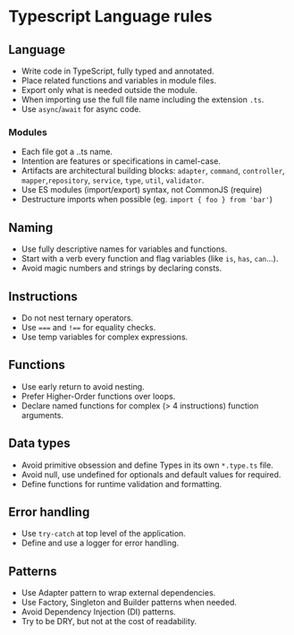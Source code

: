 # Typescript Language rules 

## Language

- Write code in TypeScript, fully typed and annotated.
- Place related functions and variables in module files.
- Export only what is needed outside the module.
- When importing use the full file name including the extension `.ts`.
- Use `async`/`await` for async code.

### Modules
- Each file got a <intention>.<artifact>.ts name.
- Intention are features or specifications in camel-case.
- Artifacts are architectural building blocks: `adapter`, `command`, `controller`, `mapper`,`repository`, `service`, `type`, `util`, `validator`.
- Use ES modules (import/export) syntax, not CommonJS (require)
- Destructure imports when possible (eg. `import { foo } from 'bar'`)

## Naming
- Use fully descriptive names for variables and functions.
- Start with a verb every function and flag variables (like `is`, `has`, `can`...).  
- Avoid magic numbers and strings by declaring consts.

## Instructions
- Do not nest ternary operators.
- Use `===` and `!==` for equality checks.
- Use temp variables for complex expressions.

## Functions
- Use early return to avoid nesting.
- Prefer Higher-Order functions over loops.
- Declare named functions for complex (> 4 instructions) function arguments.

## Data types
- Avoid primitive obsession and define Types in its own `*.type.ts` file.
- Avoid null, use undefined for optionals and default values for required.
- Define functions for runtime validation and formatting.

## Error handling
- Use `try-catch` at top level of the application.
- Define and use a logger for error handling.

## Patterns
- Use Adapter pattern to wrap external dependencies.
- Use Factory, Singleton and Builder patterns when needed.
- Avoid Dependency Injection (DI) patterns.
- Try to be DRY, but not at the cost of readability.